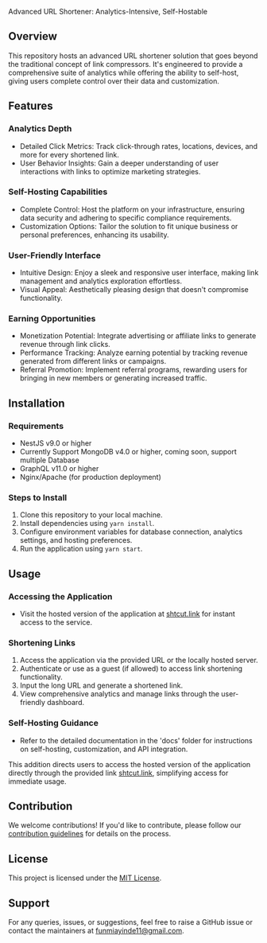 Advanced URL Shortener: Analytics-Intensive, Self-Hostable

## Overview

This repository hosts an advanced URL shortener solution that goes beyond the traditional concept of link compressors. It's engineered to provide a comprehensive suite of analytics while offering the ability to self-host, giving users complete control over their data and customization.

## Features

### Analytics Depth

- Detailed Click Metrics: Track click-through rates, locations, devices, and more for every shortened link.
- User Behavior Insights: Gain a deeper understanding of user interactions with links to optimize marketing strategies.

### Self-Hosting Capabilities

- Complete Control: Host the platform on your infrastructure, ensuring data security and adhering to specific compliance requirements.
- Customization Options: Tailor the solution to fit unique business or personal preferences, enhancing its usability.

### User-Friendly Interface

- Intuitive Design: Enjoy a sleek and responsive user interface, making link management and analytics exploration effortless.
- Visual Appeal: Aesthetically pleasing design that doesn't compromise functionality.

### Earning Opportunities

- Monetization Potential: Integrate advertising or affiliate links to generate revenue through link clicks.
- Performance Tracking: Analyze earning potential by tracking revenue generated from different links or campaigns.
- Referral Promotion: Implement referral programs, rewarding users for bringing in new members or generating increased traffic.

## Installation

### Requirements

- NestJS v9.0 or higher
- Currently Support MongoDB v4.0 or higher, coming soon, support multiple Database
- GraphQL v11.0 or higher
- Nginx/Apache (for production deployment)

### Steps to Install

1. Clone this repository to your local machine.
2. Install dependencies using `yarn install`.
3. Configure environment variables for database connection, analytics settings, and hosting preferences.
4. Run the application using `yarn start`.

## Usage

### Accessing the Application

- Visit the hosted version of the application at [shtcut.link](https://shtcut.link/) for instant access to the service.

### Shortening Links

1. Access the application via the provided URL or the locally hosted server.
2. Authenticate or use as a guest (if allowed) to access link shortening functionality.
3. Input the long URL and generate a shortened link.
4. View comprehensive analytics and manage links through the user-friendly dashboard.

### Self-Hosting Guidance

- Refer to the detailed documentation in the 'docs' folder for instructions on self-hosting, customization, and API integration.

This addition directs users to access the hosted version of the application directly through the provided link [shtcut.link](https://shtcut.link/), simplifying access for immediate usage.

## Contribution

We welcome contributions! If you'd like to contribute, please follow our [contribution guidelines](CONTRIBUTING.md) for details on the process.

## License

This project is licensed under the [MIT License](https://github.com/funmiayinde/shtcut-backend/blob/main/LICENSE).

## Support

For any queries, issues, or suggestions, feel free to raise a GitHub issue or contact the maintainers at [funmiayinde11@gmail.com](mailto:funmiayinde11@gmail.com).

